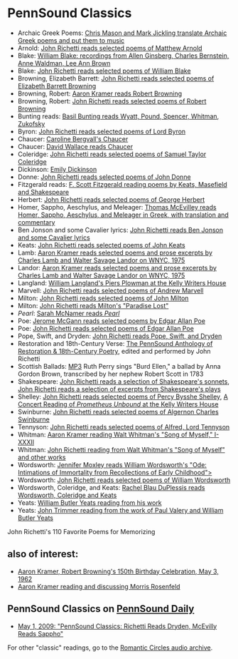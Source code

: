 PennSound Classics
==================

-   <span class="person">Archaic Greek Poems</span>: [Chris Mason and Mark Jickling translate Archaic Greek poems and put them to music](Old-Songs.html)
-   <span class="person">Arnold</span>: [John Richetti reads selected poems of Matthew Arnold](http://writing.upenn.edu/pennsound/x/Richetti-Victorian-Dramatic-Monologues.php)
-   <span class="person">Blake</span>: [William Blake: recordings from Allen Ginsberg, Charles Bernstein, Anne Waldman, Lee Ann Brown](Blake.php)
-   <span class="person">Blake</span>: [John Richetti reads selected poems of William Blake](http://writing.upenn.edu/pennsound/x/Richetti-Romantic-Lyrics.php)
-   <span class="person">Browning, Elizabeth Barrett</span>: [John Richetti reads selected poems of Elizabeth Barrett Browning](http://writing.upenn.edu/pennsound/x/Richetti-Victorian-Dramatic-Monologues.php)
-   <span class="person">Browning, Robert</span>: [Aaron Kramer reads Robert Browning](http://writing.upenn.edu/pennsound/x/Kramer.php#5-30-62)
-   <span class="person">Browning, Robert</span>: [John Richetti reads selected poems of Robert Browning](http://writing.upenn.edu/pennsound/x/Richetti-Victorian-Dramatic-Monologues.php)
-   <span class="person">Bunting reads</span>: [Basil Bunting reads Wyatt, Pound, Spencer, Whitman, Zukofsky](http://writing.upenn.edu/pennsound/x/Bunting.php#Tyne-77)
-   <span class="person">Byron</span>: [John Richetti reads selected poems of Lord Byron](http://writing.upenn.edu/pennsound/x/Richetti-Romantic-Lyrics.php)
-   <span class="person">Chaucer</span>: [Caroline Bergvall's Chaucer](Bergvall.html)
-   <span class="person">Chaucer</span>: [David Wallace reads Chaucer](Wallace.html)
-   <span class="person">Coleridge</span>: [John Richetti reads selected poems of Samuel Taylor Coleridge](http://writing.upenn.edu/pennsound/x/Richetti-Romantic-Lyrics.php)
-   <span class="person">Dickinson</span>: [Emily Dickinson](Dickinson.php)
-   <span class="person">Donne</span>: [John Richetti reads selected poems of John Donne](http://writing.upenn.edu/pennsound/x/Richetti-Donne.php)
-   <span class="person">Fitzgerald reads</span>: [F. Scott Fitzgerald reading poems by Keats, Masefield and Shakespeare](Fitzgerald.php)
-   <span class="person">Herbert</span>: [John Richetti reads selected poems of George Herbert](http://writing.upenn.edu/pennsound/x/Richetti-Herbert.php)
-   <span class="person">Homer, Sappho, Aeschylus, and Meleager</span>: [Thomas McEvilley reads Homer, Sappho, Aeschylus, and Meleager in Greek, with translation and commentary](McEvilley.html)
-   <span class="person">Ben Jonson and some Cavalier lyrics</span>: [John Richetti reads Ben Jonson and some Cavalier lyrics](http://writing.upenn.edu/pennsound/x/Richetti-Cavalier-Poets.php)
-   <span class="person">Keats</span>: [John Richetti reads selected poems of John Keats](http://writing.upenn.edu/pennsound/x/Richetti-Romantic-Lyrics.php)
-   <span class="person">Lamb</span>: [Aaron Kramer reads selected poems and prose excerpts by Charles Lamb and Walter Savage Landor on WNYC, 1975](Kramer.php#lamb-landor-1975)
-   <span class="person">Landor</span>: [Aaron Kramer reads selected poems and prose excerpts by Charles Lamb and Walter Savage Landor on WNYC, 1975](Kramer.php#lamb-landor-1975)
-   <span class="person">Langland</span>: [William Langland's Piers Plowman at the Kelly Writers House](Piers-Plowman.html)
-   <span class="person">Marvell</span>: [John Richetti reads selected poems of Andrew Marvell](http://writing.upenn.edu/pennsound/x/Richetti-Marvell.php)
-   <span class="person">Milton</span>: [John Richetti reads selected poems of John Milton](http://writing.upenn.edu/pennsound/x/Richetti-Milton-2012.php)
-   <span class="person">Milton</span>: [John Richetti reads Milton's "Paradise Lost"](http://writing.upenn.edu/pennsound/x/Richetti-Milton.php)
-   <span class="person">*Pearl*</span>: [Sarah McNamer reads *Pearl*](https://media.sas.upenn.edu/pennsound/authors/McNamer/McNamer-Sarah_Pearl_2015.mp3)
-   <span class="person">Poe</span>: [Jerome McGann reads selected poems by Edgar Allan Poe](McGann-Poe.php)
-   <span class="person">Poe</span>: [John Richetti reads selected poems of Edgar Allan Poe](http://writing.upenn.edu/pennsound/x/Richetti-Victorian-Dramatic-Monologues.php)
-   <span class="person">Pope, Swift, and Dryden</span>: [John Richetti reads Pope, Swift, and Dryden](Richetti.html)
-   <span class="person">Restoration and 18th-Century Verse</span>: [The PennSound Anthology of Restoration & 18th-Century Poetry](http://writing.upenn.edu/pennsound/x/Restoration-18th-C-Verse.php), edited and performed by John Richetti
-   <span class="person">Scottish Ballads</span>: [MP3](http://media.sas.upenn.edu/pennsound/misc/Perry-Ruth_Bard-Ellen_Cambridge_2011.mp3) Ruth Perry sings "Burd Ellen," a ballad by Anna Gordon Brown, transcribed by her nephew Robert Scott in 1783
-   <span class="person">Shakespeare</span>: [John Richetti reads a selection of Shakespeare's sonnets](Richetti-Sonnets.php), [John Richetti reads a selection of excerpts from Shakespeare's plays](Richetti-Shakespeare.php)
-   <span class="person">Shelley</span>: [John Richetti reads selected poems of Percy Bysshe Shelley](http://writing.upenn.edu/pennsound/x/Richetti-Romantic-Lyrics.php), [A Concert Reading of *Prometheus Unbound* at the Kelly Writers House](http://writing.upenn.edu/pennsound/x/Prometheus-Unbound.php)
-   <span class="person">Swinburne</span>: [John Richetti reads selected poems of Algernon Charles Swinburne](http://writing.upenn.edu/pennsound/x/Richetti-Victorian-Dramatic-Monologues.php)
-   <span class="person">Tennyson</span>: [John Richetti reads selected poems of Alfred, Lord Tennyson](http://writing.upenn.edu/pennsound/x/Richetti-Victorian-Dramatic-Monologues.php)
-   <span class="person">Whitman</span>: [Aaron Kramer reading Walt Whitman's "Song of Myself," I-XXXII](http://writing.upenn.edu/pennsound/x/Kramer.php#Walt-74)
-   <span class="person">Whitman</span>: [John Richetti reading from Walt Whitman's "Song of Myself" and other works](http://writing.upenn.edu/pennsound/x/Richetti-Song-of-Myself.php#Walt-2016)
-   <span class="person">Wordsworth</span>: [Jennifer Moxley reads William Wordsworth's "Ode: Intimations of Immortality from Recollections of Early Childhood"&gt;](http://writing.upenn.edu/pennsound/x/Moxley.php#Wordsworth)
-   <span class="person">Wordsworth</span>: [John Richetti reads selected poems of William Wordsworth](http://writing.upenn.edu/pennsound/x/Richetti-Romantic-Lyrics.php)
-   <span class="person">Wordsworth, Coleridge, and Keats</span>: [Rachel Blau DuPlessis reads Wordsworth, Coleridge and Keats](DuPlessis-Romantic.html)
-   <span class="person">Yeats</span>: [William Butler Yeats reading from his work](http://writing.upenn.edu/pennsound/x/Yeats.php)
-   <span class="person">Yeats</span>: [John Trimmer reading from the work of Paul Valery and William Butler Yeats](http://writing.upenn.edu/pennsound/x/Lee-Anderson-WUSTL.php)

<span class="person">John Richetti's 110 Favorite Poems for Memorizing</span>

also of interest:
-----------------

-   [Aaron Kramer, Robert Browning's 150th Birthday Celebration, May 3, 1962](http://writing.upenn.edu/pennsound/x/Kramer.php#5-30-62)
-   [Aaron Kramer reading and discussing Morris Rosenfeld](http://writing.upenn.edu/pennsound/x/Kramer.php#1-20-62)

PennSound Classics on [PennSound Daily](http://writing.upenn.edu/pennsound/daily)
---------------------------------------------------------------------------------

-   [May 1, 2009: "PennSound Classics: Richetti Reads Dryden, McEvilly Reads Sappho"](http://writing.upenn.edu/pennsound/daily/200905.php#1_13:17)

For other "classic" readings, go to the [Romantic Circles audio archive](http://www.rc.umd.edu/editions/poets/toc.html).
